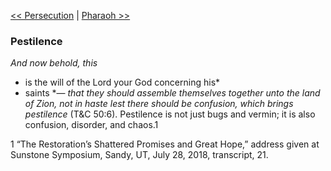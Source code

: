 [<< Persecution](Persecution)  |  [Pharaoh >>](Pharaoh)

### Pestilence

*And now behold, this*
* is the will of the Lord your God concerning his*
* saints *— *that they should assemble themselves together unto the land of Zion, not in haste lest there should be confusion, which brings pestilence* (T&C 50:6). Pestilence is not just bugs and vermin; it is also confusion, disorder, and chaos.1



1 “The Restoration’s Shattered Promises and Great Hope,” address given at Sunstone Symposium, Sandy, UT, July 28, 2018, transcript, 21.
